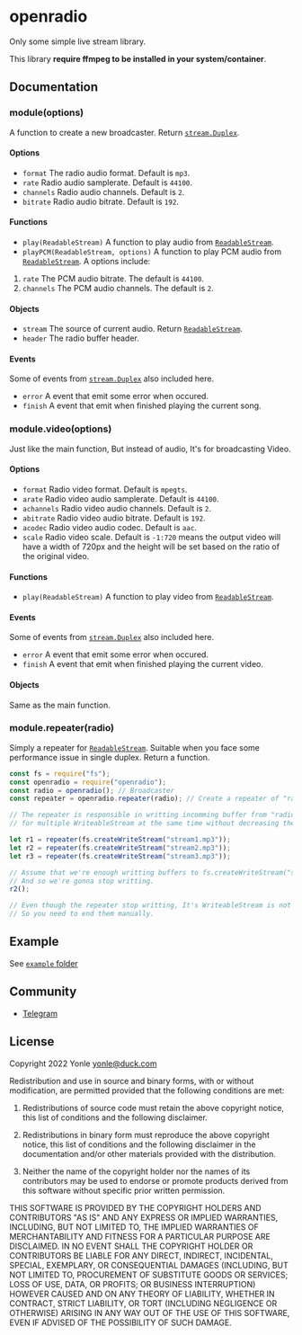 # openradio
Only some simple live stream library.

This library **require ffmpeg to be installed in your system/container**.

## Documentation
### module(options)
A function to create a new broadcaster. Return [`stream.Duplex`](https://nodejs.org/api/stream.html#class-streamduplex).

#### Options
- `format` The radio audio format. Default is `mp3`.
- `rate` Radio audio samplerate. Default is `44100`.
- `channels` Radio audio channels. Default is `2`.
- `bitrate` Radio audio bitrate. Default is `192`.

#### Functions
- `play(ReadableStream)` A function to play audio from [`ReadableStream`](https://nodejs.org/api/stream.html#class-streamreadable).
- `playPCM(ReadableStream, options)` A function to play PCM audio from [`ReadableStream`](https://nodejs.org/api/stream.html#class-streamreadable). A options include:

 1. `rate`  The PCM audio bitrate. The default is `44100`.
 2. `channels` The PCM audio channels. The default is `2`.
 
#### Objects
- `stream` The source of current audio. Return [`ReadableStream`](https://nodejs.org/api/stream.html#class-streamreadable).
- `header` The radio buffer header. 

#### Events
Some of events from [`stream.Duplex`](https://nodejs.org/api/stream.html#class-streamduplex) also included here.

- `error` A event that emit some error when occured.
- `finish` A event that emit when finished playing the current song.

### module.video(options)
Just like the main function, But instead of audio, It's for broadcasting Video.

#### Options
- `format` Radio video format. Default is `mpegts`.
- `arate` Radio video audio samplerate. Default is `44100`.
- `achannels` Radio video audio channels. Default is `2`.
- `abitrate` Radio video audio bitrate. Default is `192`.
- `acodec` Radio video audio codec. Default is `aac`.
- `scale` Radio video scale. Default is `-1:720` means the output video will have a width of 720px and the height will be set based on the ratio of the original video.

#### Functions
- `play(ReadableStream)` A function to play video from [`ReadableStream`](https://nodejs.org/api/stream.html#class-streamreadable).

#### Events
Some of events from [`stream.Duplex`](https://nodejs.org/api/stream.html#class-streamduplex) also included here.

- `error` A event that emit some error when occured.
- `finish` A event that emit when finished playing the current video.

#### Objects
Same as the main function.

### module.repeater(radio)
Simply a repeater for [`ReadableStream`](https://nodejs.org/api/stream.html#class-streamreadable). Suitable when you face some performance issue in single duplex. Return a function.

```js
const fs = require("fs");
const openradio = require("openradio");
const radio = openradio(); // Broadcaster
const repeater = openradio.repeater(radio); // Create a repeater of "radio" duplex.

// The repeater is responsible in writting incomming buffer from "radio" duplex
// for multiple WriteableStream at the same time without decreasing the duplex performance.

let r1 = repeater(fs.createWriteStream("stream1.mp3"));
let r2 = repeater(fs.createWriteStream("stream2.mp3"));
let r3 = repeater(fs.createWriteStream("stream3.mp3"));

// Assume that we're enough writting buffers to fs.createWriteStream("stream2.mp3")
// And so we're gonna stop writting.
r2();

// Even though the repeater stop writting, It's WriteableStream is not ended.
// So you need to end them manually.
```

## Example
See [`example` folder](https://github.com/Yonle/openradio/tree/radio/example)

## Community
- [Telegram](https://t.me/yonlecoder)

## License
Copyright 2022 Yonle <yonle@duck.com>

Redistribution and use in source and binary forms, with or without modification, are permitted provided that the following conditions are met:

1. Redistributions of source code must retain the above copyright notice, this list of conditions and the following disclaimer.

2. Redistributions in binary form must reproduce the above copyright notice, this list of conditions and the following disclaimer in the documentation and/or other materials provided with the distribution.

3. Neither the name of the copyright holder nor the names of its contributors may be used to endorse or promote products derived from this software without specific prior written permission.

THIS SOFTWARE IS PROVIDED BY THE COPYRIGHT HOLDERS AND CONTRIBUTORS "AS IS" AND ANY EXPRESS OR IMPLIED WARRANTIES, INCLUDING, BUT NOT LIMITED TO, THE IMPLIED WARRANTIES OF MERCHANTABILITY AND FITNESS FOR A PARTICULAR PURPOSE ARE DISCLAIMED. IN NO EVENT SHALL THE COPYRIGHT HOLDER OR CONTRIBUTORS BE LIABLE FOR ANY DIRECT, INDIRECT, INCIDENTAL, SPECIAL, EXEMPLARY, OR CONSEQUENTIAL DAMAGES (INCLUDING, BUT NOT LIMITED TO, PROCUREMENT OF SUBSTITUTE GOODS OR SERVICES; LOSS OF USE, DATA, OR PROFITS; OR BUSINESS INTERRUPTION) HOWEVER CAUSED AND ON ANY THEORY OF LIABILITY, WHETHER IN CONTRACT, STRICT LIABILITY, OR TORT (INCLUDING NEGLIGENCE OR OTHERWISE) ARISING IN ANY WAY OUT OF THE USE OF THIS SOFTWARE, EVEN IF ADVISED OF THE POSSIBILITY OF SUCH DAMAGE.
